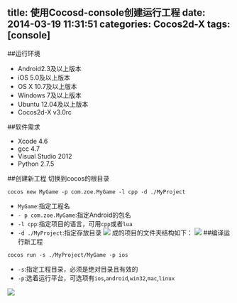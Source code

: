 title: 使用Cocosd-console创建运行工程
date: 2014-03-19 11:31:51
categories: Cocos2d-X
tags: [console]
---
##运行环境

- Android2.3及以上版本
- iOS 5.0及以上版本
- OS X 10.7及以上版本
- Windows 7及以上版本
- Ubuntu 12.04及以上版本
- Cocos2d-X v3.0rc

##软件需求

- Xcode 4.6
- gcc 4.7
- Visual Studio 2012
- Python 2.7.5


##创建新工程
切换到cocos的根目录
```
cocos new MyGame -p com.zoe.MyGame -l cpp -d ./MyProject
```
- `MyGame`:指定工程名
- `- p com.zoe.MyGame`:指定Android的包名
- `-l cpp`:指定项目的语言，可用`cpp`或者`lua`
- `-d ./MyProject`:指定存放目录
![](https://github.com/zt1991616/blog/raw/master/Image/13031901.png)
成的项目的文件夹结构如下：
![](https://github.com/zt1991616/blog/raw/master/Image/13031902.png)
##编译运行新工程

```
cocos run -s ./MyProject/MyGame -p ios
```
- `-s`:指定工程目录，必须是绝对目录且有效的
- `-p`:选着运行平台，可选项有`ios`,`android`,`win32`,`mac`,`linux`

 ![](https://github.com/zt1991616/blog/raw/master/Image/13031903.png)